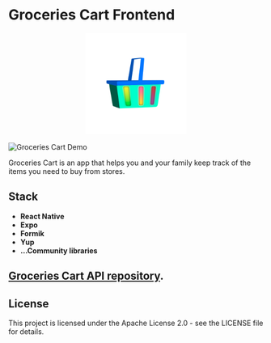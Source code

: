 # Groceries Cart Frontend

<p align="center">
  <img src="https://raw.githubusercontent.com/nazaruys/groceries_cart-frontend/master/app/assets/Groceries-Cart.png" alt="Groceries Cart Logo"  width="200" height="200" />
</p>
<img src="https://raw.githubusercontent.com/nazaruys/groceries_cart-frontend/master/demo.gif" alt="Groceries Cart Demo"  width="500" />

Groceries Cart is an app that helps you and your family keep track of the items you need to buy from stores.

## Stack

- **React Native**
- **Expo**
- **Formik**
- **Yup**
- **...Community libraries**

## [Groceries Cart API repository](https://github.com/nazaruys/groceries_cart-api).

## License

This project is licensed under the Apache License 2.0 - see the LICENSE file for details.
